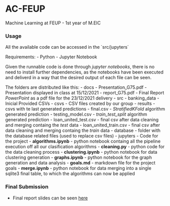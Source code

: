 # AC-FEUP
Machine Learning at FEUP - 1st year of M.EIC

### Usage 

All the available code can be accessed in the `src/jupyters´

Requirements:
    - Python
    - Jupyter Notebook

Given the runnable code is done through *jupyter notebooks*, there is no need to install further dependencies, as the notebooks have been executed and deliverd in a way that the desired output of each file can be seen.

The folders are distributed like this:
    - docs
        - Presentation_G75.pdf - Presentation displayed in class at 15/12/2021
        - report_G75.pdf - Final Report *PowerPoint* as a pdf file for the 23/12/2021 delivery
    - src
        - banking_data - Inicial Provided CSVs
        - csvs - CSV files created by our group
            - results - csvs with te last generated predictions
                - final.csv - *StratifiedKFold* algorithm generated prediction
                - testing_model.csv - *train_test_split* algorithm generated prediction
            - loan_united_test.csv - final csv after data cleaning and merging containg the *test* data
            - loan_united_train.csv - final csv after data cleaning and merging containg the *train* data
        - database - folder with the database related files (used to replace csv files)
        - jupyters - Code for the project
            - **algorithms.ipynb** - python notebook containg all the pipeline execution off all our clasification algorithms
            - **cleaning.py** - python code for the data cleaning process
            - **clustering.ipynb** - python notebook for data clustering generation
            - **graphs.ipynb** - python notebook for the graph generation and data analysis
            - **goals.md** - markdown file for the project goals
            - **merge.ipynb** - python notebook for data merging into a single sqlite3 final table, to which the algorithms can now be applied

### Final Submission

- Final report slides can be seen [here](https://github.com/EdgarACarneiro/feup-ecac/blob/master/docs/ECAC%20Presentation%20-%20T1%20G10.pdf)

